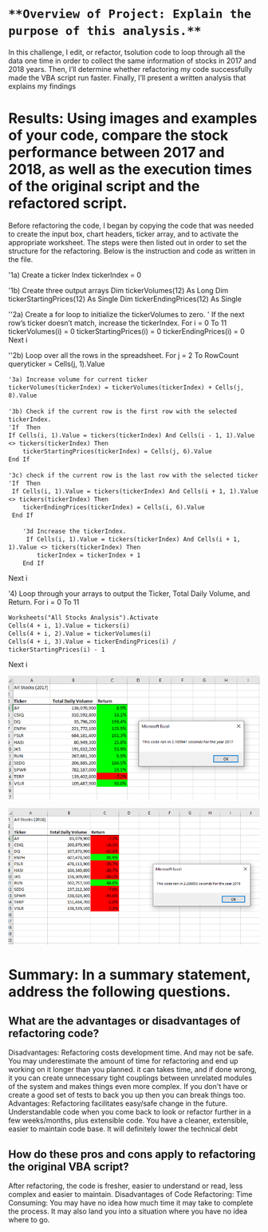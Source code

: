 # `**Overview of Project: Explain the purpose of this analysis.**`
In this challenge,   I edit, or refactor, tsolution code to loop through all the data one time in order to collect the same information of stocks in 2017 and 2018 years. Then, I’ll determine whether refactoring my code successfully made the VBA script run faster. Finally, I’ll present a written analysis that explains my findings
# **Results: Using images and examples of your code, compare the stock performance between 2017 and 2018, as well as the execution times of the original script and the refactored script.**
Before refactoring the code, I began by copying the code that was needed to create the input box, chart headers, ticker array, and to activate the appropriate worksheet. The steps were then listed out in order to set the structure for the refactoring. Below is the instruction and code as written in the file.

'1a) Create a ticker Index
tickerIndex = 0

'1b) Create three output arrays
Dim tickerVolumes(12) As Long
Dim tickerStartingPrices(12) As Single
Dim tickerEndingPrices(12) As Single

''2a) Create a for loop to initialize the tickerVolumes to zero.
' If the next row’s ticker doesn’t match, increase the tickerIndex.
For i = 0 To 11
    tickerVolumes(i) = 0
    tickerStartingPrices(i) = 0
    tickerEndingPrices(i) = 0
Next i

''2b) Loop over all the rows in the spreadsheet.
For j = 2 To RowCount
queryticker = Cells(j, 1).Value

    '3a) Increase volume for current ticker
    tickerVolumes(tickerIndex) = tickerVolumes(tickerIndex) + Cells(j, 8).Value
    
    '3b) Check if the current row is the first row with the selected tickerIndex.
    'If  Then
    If Cells(i, 1).Value = tickers(tickerIndex) And Cells(i - 1, 1).Value <> tickers(tickerIndex) Then
        tickerStartingPrices(tickerIndex) = Cells(j, 6).Value
    End If
    
    '3c) check if the current row is the last row with the selected ticker
    'If  Then
     If Cells(i, 1).Value = tickers(tickerIndex) And Cells(i + 1, 1).Value <> tickers(tickerIndex) Then
        tickerEndingPrices(tickerIndex) = Cells(i, 6).Value
     End If

        '3d Increase the tickerIndex.
         If Cells(i, 1).Value = tickers(tickerIndex) And Cells(i + 1, 1).Value <> tickers(tickerIndex) Then
            tickerIndex = tickerIndex + 1
        End If

Next i

'4) Loop through your arrays to output the Ticker, Total Daily Volume, and Return.
For i = 0 To 11
    
    Worksheets("All Stocks Analysis").Activate
    Cells(4 + i, 1).Value = tickers(i)
    Cells(4 + i, 2).Value = tickerVolumes(i)
    Cells(4 + i, 3).Value = tickerEndingPrices(i) / tickerStartingPrices(i) - 1
    
Next i


![All Stocks 2017](https://github.com/olenarabani/stock-analysis/blob/main/Code%20ran%202017.png)

![All Stocks 2018](https://github.com/olenarabani/stock-analysis/blob/main/Code%20ran%202018.png)

# **Summary: In a summary statement, address the following questions.**

## What are the advantages or disadvantages of refactoring code?
Disadvantages:
Refactoring costs development time. And may not be safe.
You may underestimate the amount of time for refactoring and end up working on it longer than you planned.
 it can takes time, and if done wrong, it you can create unnecessary tight couplings between unrelated modules of the system and makes things even more complex. If you don't have or create a good set of tests to back you up then you can break things too.
Advantages:
Refactoring facilitates easy/safe change in the future.
Understandable code when you come back to look or refactor further in a few weeks/months, plus extensible code.
You have a cleaner, extensible, easier to maintain code base. It will definitely lower the technical debt 

## How do these pros and cons apply to refactoring the original VBA script?
After refactoring, the code is fresher, easier to understand or read, less complex and easier to maintain. Disadvantages of Code Refactoring: Time Consuming: You may have no idea how much time it may take to complete the process. It may also land you into a situation where you have no idea where to go.
